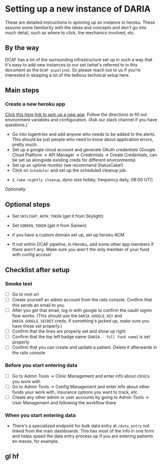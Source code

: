 # Setting up a new instance of DARIA

These are detailed instructions in spinning up an instance in heroku. These assume some familiarity with the ideas and concepts and don't go into much detail, such as where to click, the mechanics involved, etc.

## By the way

DCAF has a lot of the surrounding infrastructure set up in such a way that it's easy to add new instances to our set (what's referred to in this document as the `DCAF pipeline`). So please reach out to us if you're interested in skipping a lot of the tedious technical setup here.

## Main steps

### Create a new heroku app

[Click this here link to spin up a new app](https://heroku.com/deploy?template=https://github.com/DCAFEngineering/dcaf_case_management). Follow the directions to fill out environment variables and configuration. (Ask our slack channel if you have questions.)

* Go into logentries and add anyone who needs to be added to the alerts. This should be just people who need to know about application errors, pretty much.
* Set up a google cloud account and generate OAuth credentials (Google Cloud Platform -> API Manager -> Credentials -> Create Credentials, can be set up alongside existing creds for different environments)
* Set up an uptime monitor (we recommend StatusCake!)
* Click on `Scheduler` and set up the scheduled cleanup job:
- `$ rake nightly cleanup`, dyno size hobby, frequency daily, 08:00 UTC

Optionally:

## Optional steps
* Set `SKYLIGHT_AUTH_TOKEN` (get it from Skylight)

* Set `SQREEN_TOKEN` (get it from Sqreen)

* if you have a custom domain set up, set up heroku ACM

* If not within DCAF pipeline, in Heroku, add some other app members if there aren't any. Make sure you aren't the only member of your fund with config access!

## Checklist after setup

### Smoke test

- [ ] Go to root url
- [ ] Create yourself an admin account from the rails console. Confirm that this sends an email to you
- [ ] After you get that email, log in with google to confirm the oauth signin flow works. (This should use the `DARIA_GOOGLE_KEY` and `DARIA_GOOGLE_SECRET` creds. If something's jacked up, make sure you have these set properly.)
- [ ] Confirm that the lines are properly set and show up right
- [ ] Confirm that the top left badge name (`DARIA - full fund name`) is set properly
- [ ] Confirm that you can create and update a patient. Delete it afterwards in the rails console

### Before you start entering data

- [ ] Go to Admin Tools -> Clinic Management and enter info about clinics you work with
- [ ] Go to Admin Tools -> Config Management and enter info about other funds your work with, insurance options you want to track, etc.
- [ ] Create any other admin or user accounts by going to Admin Tools -> User Management and following the workflow there

### When you start entering data

* There's a specialized endpoint for bulk data entry at `/data_entry` not linked from the main dashboards. This has most of the info in one form and helps speed the data entry process up if you are entering patients en masse, for example.

## gl hf
